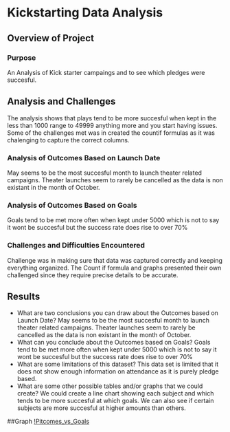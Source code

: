 # Kickstarting Data Analysis

## Overview of Project
 
### Purpose
An Analysis of Kick starter campaings and to see which pledges were succesful.
## Analysis and Challenges
The analysis shows that plays tend to be more succesful when kept in the less than 1000 range to 49999 anything more and you start having issues. Some of the challenges met was in created the countif formulas as it was chalenging to capture the correct columns.
### Analysis of Outcomes Based on Launch Date
May seems to be the most succesful month to launch theater related campaigns. Theater launches seem to rarely be cancelled as the data is non existant in the month of October.
### Analysis of Outcomes Based on Goals
Goals tend to be met more often when kept under 5000 which is not to say it wont be succesful but the success rate does rise to over 70%
### Challenges and Difficulties Encountered
Challenge was in making sure that data was captured correctly and keeping everything organized. The Count if formula and graphs presented their own challenged since they require precise details to be accurate.
## Results

- What are two conclusions you can draw about the Outcomes based on Launch Date?
May seems to be the most succesful month to launch theater related campaigns. Theater launches seem to rarely be cancelled as the data is non existant in the month of October.
- What can you conclude about the Outcomes based on Goals?
Goals tend to be met more often when kept under 5000 which is not to say it wont be succesful but the success rate does rise to over 70%
- What are some limitations of this dataset?
This data set is limited that it does not show enough information on attendance as it is purely pledge based.
- What are some other possible tables and/or graphs that we could create?
We could create a line chart showing each subject and which tends to be more succesful at which goals. We can also see if certain subjects are more succesful at higher amounts than others.

##Graph
[!Pitcomes_vs_Goals](Pitcomes_vs_Goals.png)
